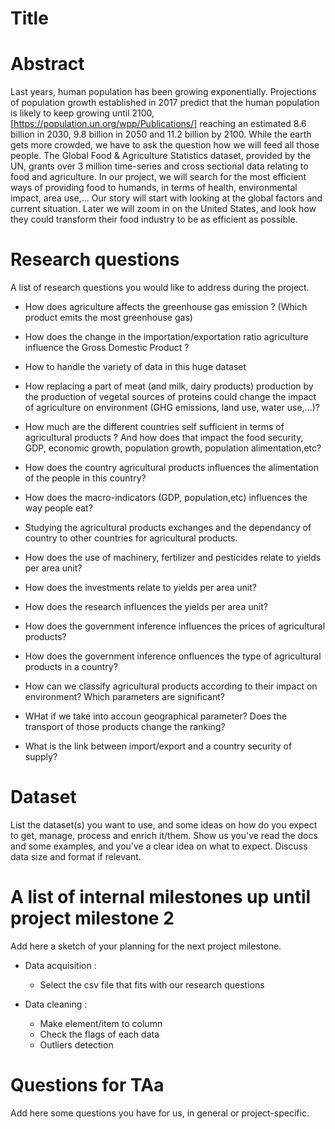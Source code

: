 # Title

# Abstract

Last years, human population has been growing exponentially. Projections of population growth established in 2017 predict that the human population is likely to keep growing until 2100,[https://population.un.org/wpp/Publications/] reaching an estimated 8.6 billion in 2030, 9.8 billion in 2050 and 11.2 billion by 2100. While the earth gets more crowded, we have to ask the question how we will feed all those people. The Global Food & Agriculture Statistics dataset, provided by the UN, grants over 3 million time-series and cross sectional data relating to food and agriculture. In our project, we will search for the most efficient ways of providing food to humands, in terms of health, environmental impact, area use,... Our story will start with looking at the global factors and current situation. Later we will zoom in on the United States, and look how they could transform their food industry to be as efficient as possible.

# Research questions
A list of research questions you would like to address during the project.

* How does agriculture affects the greenhouse gas emission ? (Which product emits the most greenhouse gas)
* How does the change in the importation/exportation ratio agriculture influence the Gross Domestic Product ?
* How to handle the variety of data in this huge dataset
* How replacing a part of meat (and milk, dairy products) production by the production of vegetal sources of proteins could change the impact of agriculture on environment (GHG emissions, land use, water use,...)?
* How much are the different countries self sufficient in terms of agricultural products ? And how does that impact the food security, GDP, economic growth, population growth, population alimentation,etc?
* How does the country agricultural products influences the alimentation of the people in this country?
* How does the macro-indicators (GDP, population,etc) influences the way people eat?
* Studying the agricultural products exchanges and the dependancy of country to other countries for agricultural products.
* How does the use of machinery, fertilizer and pesticides relate to yields per area unit?
* How does the investments relate to yields per area unit?
* How does the research influences the yields per area unit?
* How does the government inference influences the prices of agricultural products?
* How does the government inference onfluences the type of agricultural products in a country?

* How can we classify agricultural products according to their impact on environment? Which parameters are significant?
 * WHat if we take into accoun geographical parameter? Does the transport of those products change the ranking?
* What is the link between import/export and a country security of supply?

# Dataset
List the dataset(s) you want to use, and some ideas on how do you expect to get, manage, process and enrich it/them. Show us you've read the docs and some examples, and you've a clear idea on what to expect. Discuss data size and format if relevant.

# A list of internal milestones up until project milestone 2
Add here a sketch of your planning for the next project milestone.

* Data acquisition :
  * Select the csv file that fits with our research questions
  
* Data cleaning :
  * Make element/item to column
  * Check the flags of each data
  * Outliers detection

# Questions for TAa
Add here some questions you have for us, in general or project-specific.
